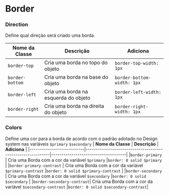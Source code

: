 # Border

### Direction
Define qual direção será criado uma borda.

| **Nome da Classe** |          **Descrição**               |      **Adiciona**        |
|--------------------|--------------------------------------|--------------------------|
|`border-top`        | Cria uma borda no topo do objeto     |`border-top-width: 1px`   |
|`border-bottom`     | Cria uma borda na base do objeto     |`border-bottom-width: 1px`|
|`border-left`       | Cria uma borda na esquerda do objeto |`border-left-width: 1px`  |
|`border-right`      | Cria uma borda na direita do objeto  |`border-right-width: 1px` |

### Colors

Define uma cor para a borda de acordo com o padrão adotado no Design system nas variáveis `$primary` `$secondary`
|     **Nome da Classe**    |                       **Descrição**                        |            **Adiciona**             |
|---------------------------|------------------------------------------------------------|-------------------------------------|
|`border-primary`           | Cria uma Borda com a cor da variável `$primary`            |`border: 0 solid $primary`           |
|`border-primary-contrast`  | Cria uma Borda com a cor da variável `$primary-contrast`   |`border: 0 solid $primary-contrast`  |
|`border-secondary`         | Cria uma Borda com a cor da variável `$secondary`          |`border: 0 solid $secondary`         |
|`border-secondary-contrast`| Cria uma Borda com a cor da variável `$secondary-contrast` |`border: 0 solid $secondary-contrast`|
